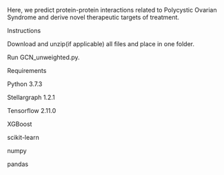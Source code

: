 Here, we predict protein-protein interactions related to Polycystic Ovarian Syndrome and derive novel therapeutic targets of treatment.

Instructions

Download and unzip(if applicable) all files and place in one folder.

Run GCN_unweighted.py.

Requirements

Python 3.7.3

Stellargraph 1.2.1

Tensorflow 2.11.0

XGBoost

scikit-learn

numpy

pandas
